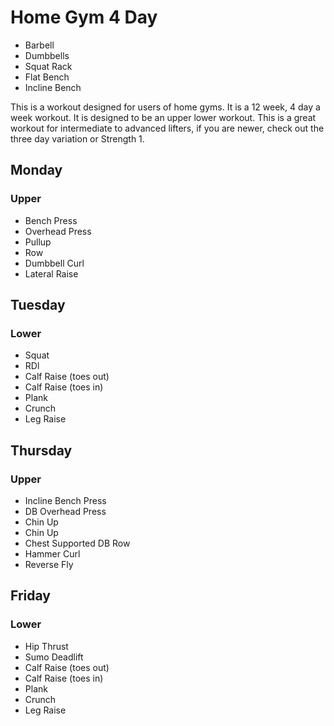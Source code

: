 # Home Gym 4 Day
- Barbell
- Dumbbells
- Squat Rack
- Flat Bench
- Incline Bench

This is a workout designed for users of home gyms. It is a 12 week, 4 day a week workout. It is designed to be an upper lower workout. This is a great workout for intermediate to advanced lifters, if you are newer, check out the three day variation or Strength 1.

## Monday
### Upper

- Bench Press
- Overhead Press
- Pullup
- Row
- Dumbbell Curl
- Lateral Raise

## Tuesday
### Lower

- Squat
- RDl
- Calf Raise (toes out)
- Calf Raise (toes in)
- Plank
- Crunch
- Leg Raise

## Thursday
### Upper

- Incline Bench Press
- DB Overhead Press
- Chin Up
- Chin Up
- Chest Supported DB Row
- Hammer Curl
- Reverse Fly

## Friday
### Lower

- Hip Thrust
- Sumo Deadlift
- Calf Raise (toes out)
- Calf Raise (toes in)
- Plank
- Crunch
- Leg Raise